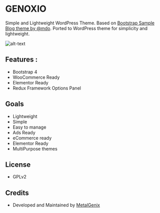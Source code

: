# GENOXIO

Simple and Lightweight WordPress Theme. Based on [Bootstrap Sample Blog theme by @mdo](https://getbootstrap.com/docs/4.3/examples/blog/). Ported to WordPress theme for simplicity and lightweight. 

![alt-text](https://genoxio.metalgenix.com/wp-content/themes/genoxio/screenshot.png "Screenshot")

## Features :
- Bootstrap 4
- WooCommerce Ready
- Elementor Ready
- Redux Framework Options Panel

## Goals
- Lightweight
- Simple
- Easy to manage
- Ads Ready
- eCommerce ready
- Elementor Ready
- MultiPurpose themes

## License
- GPLv2

## Credits
- Developed and Maintained by [MetalGenix](https://metalgenix.com)